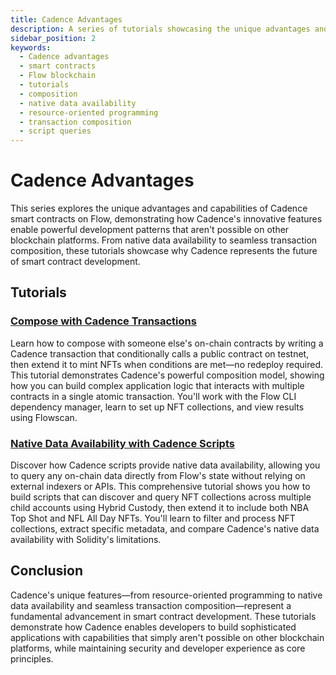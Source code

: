 ```yaml
---
title: Cadence Advantages
description: A series of tutorials showcasing the unique advantages and capabilities of Cadence smart contracts on Flow.
sidebar_position: 2
keywords:
  - Cadence advantages
  - smart contracts
  - Flow blockchain
  - tutorials
  - composition
  - native data availability
  - resource-oriented programming
  - transaction composition
  - script queries
---
```


# Cadence Advantages

This series explores the unique advantages and capabilities of Cadence smart contracts on Flow, demonstrating how Cadence's innovative features enable powerful development patterns that aren't possible on other blockchain platforms. From native data availability to seamless transaction composition, these tutorials showcase why Cadence represents the future of smart contract development.

## Tutorials

### [Compose with Cadence Transactions]

Learn how to compose with someone else's on-chain contracts by writing a Cadence transaction that conditionally calls a public contract on testnet, then extend it to mint NFTs when conditions are met—no redeploy required. This tutorial demonstrates Cadence's powerful composition model, showing how you can build complex application logic that interacts with multiple contracts in a single atomic transaction. You'll work with the Flow CLI dependency manager, learn to set up NFT collections, and view results using Flowscan.

### [Native Data Availability with Cadence Scripts]

Discover how Cadence scripts provide native data availability, allowing you to query any on-chain data directly from Flow's state without relying on external indexers or APIs. This comprehensive tutorial shows you how to build scripts that can discover and query NFT collections across multiple child accounts using Hybrid Custody, then extend it to include both NBA Top Shot and NFL All Day NFTs. You'll learn to filter and process NFT collections, extract specific metadata, and compare Cadence's native data availability with Solidity's limitations.

## Conclusion

Cadence's unique features—from resource-oriented programming to native data availability and seamless transaction composition—represent a fundamental advancement in smart contract development. These tutorials demonstrate how Cadence enables developers to build sophisticated applications with capabilities that simply aren't possible on other blockchain platforms, while maintaining security and developer experience as core principles.

[Compose with Cadence Transactions]: ./compose-with-cadence-transactions.md
[Native Data Availability with Cadence Scripts]: ./native-data-availibility-with-cadence-scripts.md
